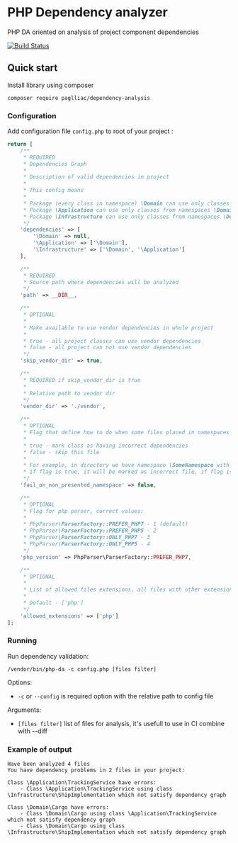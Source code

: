 # PHP Dependency analyzer

PHP DA oriented on analysis of project component dependencies

<p>
	<a href="https://github.com/paglliac/php-dependency-analysis/actions"><img src="https://github.com/paglliac/php-dependency-analysis/actions/workflows/php.yml/badge.svg" alt="Build Status"></a>
</p>

## Quick start

Install library using composer 

```
composer require paglliac/dependency-analysis
```

### Configuration

Add configuration file `config.php` to root of your project :

```php
return [
    /**
     * REQUIRED
     * Dependencies Graph
     *
     * Description of valid dependencies in project
     *
     * This config means
     *
     * Package (every class in namespace) \Domain can use only classes from namespace \Domain or vendor dependencies
     * Package \Application can use only classes from namespaces \Domain, \Application or vendor dependencies
     * Package \Infrastructure can use only classes from namespaces \Domain, \Application, \Infrastructure or vendor dependencies
     */
    'dependencies' => [
        '\Domain' => null,
        '\Application' => ['\Domain'],
        '\Infrastructure' => ['\Domain', '\Application']
    ],

    /**
     * REQUIRED
     * Source path where dependencies will be analyzed
     */
    'path' => __DIR__,

    /**
     * OPTIONAL
     *
     * Make available to use vendor dependencies in whole project
     *
     * true - all project classes can use vendor dependencies
     * false - all project can not use vendor dependencies
     */
    'skip_vendor_dir' => true,

    /**
     * REQUIRED if skip_vendor_dir is true
     *
     * Relative path to vendor dir
     */
    'vendor_dir' => './vendor',

    /**
     * OPTIONAL
     * Flag that define how to do when some files placed in namespaces not presented in Dependencies Graph
     *
     * true - mark class as having incorrect dependencies
     * false - skip this file
     *
     * For example, in directory we have namespace \SomeNamespace with class \SomeNamespace\SomeClass
     * if flag is true, it will be marked as incorrect file, if flag is true, this file wil be marked as correct
     */
    'fail_on_non_presented_namespace' => false,

    /**
     * OPTIONAL
     * Flag for php parser, correct values:
     *
     * PhpParser\ParserFactory::PREFER_PHP7 - 1 (default)
     * PhpParser\ParserFactory::PREFER_PHP5 - 2
     * PhpParser\ParserFactory::ONLY_PHP7 - 3
     * PhpParser\ParserFactory::ONLY_PHP5 - 4
     */
    'php_version' => PhpParser\ParserFactory::PREFER_PHP7,

    /**
     * OPTIONAL
     * 
     * List of allowed files extensions, all files with other extensions will be skipped from analysis
     * 
     * Default - ['php']
     */
    'allowed_extensions' => ['php']
];
```

### Running

Run dependency validation:

```
/vendor/bin/php-da -c config.php [files filter]
```
Options:
- `-c` or `--config` is required option with the relative path to config file

Arguments:
- `[files filter]` list of files for analysis, it's usefull to use in CI combine with --diff 



### Example of output

```
Have been analyzed 4 files
You have dependency problems in 2 files in your project:

Class \Application\TrackingService have errors:
    - Class \Application\TrackingService using class \Infrastructure\ShipImplementation which not satisfy dependency graph

Class \Domain\Cargo have errors:
    - Class \Domain\Cargo using class \Application\TrackingService which not satisfy dependency graph
    - Class \Domain\Cargo using class \Infrastructure\ShipImplementation which not satisfy dependency graph

```
